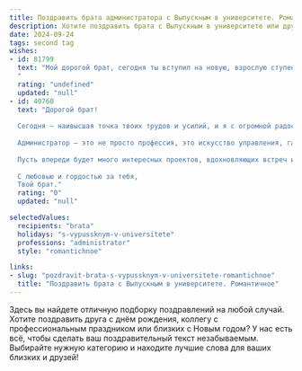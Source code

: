 ```yaml
---
title: Поздравить брата администратора с Выпускным в университете. Романтичное
description: Хотите поздравить брата с Выпускным в университете или другим праздником? Наш ИИ создаст незабываемое поздравление, а вы обязательно выделитесь среди других.  
date: 2024-09-24
tags: second tag
wishes:
- id: 81799
  text: "Мой дорогой брат, сегодня ты вступил на новую, взрослую ступень жизни, получив диплом администратора! Я так горжусь тобой, твоей целеустремленностью и силой воли! Пусть твой профессиональный путь будет ярким, полным интересных задач и свершений, а ты всегда будешь окружен любовью, поддержкой и вдохновением!
  "
  rating: "undefined"
  updated: "null"
- id: 40760
  text: "Дорогой брат!
  
  Сегодня – наивысшая точка твоих трудов и усилий, и я с огромной радостью поздравляю тебя с этим замечательным выпускным. Ты достиг своей цели, и теперь мир открывается перед тобой новыми возможностями.
  
  Администратор – это не просто профессия, это искусство управления, гармонии и заботы о людях. Я уверен, что ты станешь настоящим мастером в своем деле, ведь у тебя есть все для этого: целеустремленность, талант и великое желание делать этот мир лучше.
  
  Пусть впереди будет много интересных проектов, вдохновляющих встреч и побед, а каждый день приносит радость и новые открытия. Я верю в твои мечты и твой потенциал.
  
  С любовью и гордостью за тебя,
  Твой брат."
  rating: "0"
  updated: "null"

selectedValues:
  recipients: "brata"
  holidays: "s-vypussknym-v-universitete"
  professions: "administrator"
  style: "romantichnoe"

links:
- slug: "pozdravit-brata-s-vypussknym-v-universitete-romantichnoe"
  title: "Поздравить брата с Выпускным в университете. Романтичное"
---
```


Здесь вы найдете отличную подборку поздравлений на любой случай. 
Хотите поздравить друга с днём рождения, коллегу с профессиональным праздником или близких с Новым годом? У нас есть всё, чтобы сделать ваш поздравительный текст незабываемым. Выбирайте нужную категорию и находите лучшие слова для ваших близких и друзей!
